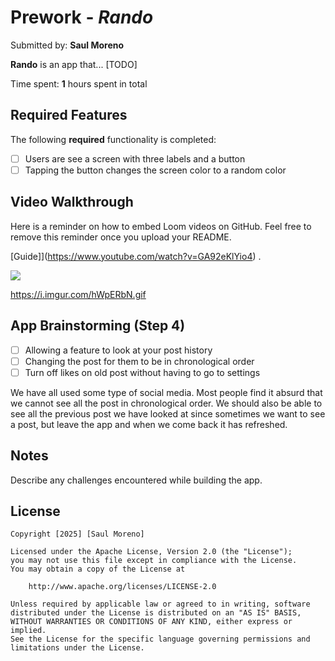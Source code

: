 # Prework - *Rando*

Submitted by: **Saul Moreno**

**Rando** is an app that... [TODO] 

Time spent: **1** hours spent in total

## Required Features

The following **required** functionality is completed:

- [ ] Users are see a screen with three labels and a button
- [ ] Tapping the button changes the screen color to a random color
 
## Video Walkthrough

Here is a reminder on how to embed Loom videos on GitHub. Feel free to remove this reminder once you upload your README. 

[Guide]](https://www.youtube.com/watch?v=GA92eKlYio4) .

<div>
    <a href="https://www.loom.com/share/bd61e06c3c4b42848a8c0036641f48d1">
    </a>
    <a href="https://www.loom.com/share/bd61e06c3c4b42848a8c0036641f48d1">
      <img style="max-width:300px;" src="https://cdn.loom.com/sessions/thumbnails/bd61e06c3c4b42848a8c0036641f48d1-42f1fb179ae24722-full-play.gif">
    </a>
  </div>

https://i.imgur.com/hWpERbN.gif

## App Brainstorming (Step 4)

- [ ] Allowing a feature to look at your post history
- [ ] Changing the post for them to be in chronological order
- [ ] Turn off likes on old post without having to go to settings

We have all used some type of social media. Most people find it absurd that we 
cannot see all the post in chronological order. We should also be able to see all 
the previous post we have looked at since sometimes we want to see a post, but 
leave the app and when we come back it has refreshed. 

## Notes

Describe any challenges encountered while building the app.

## License

    Copyright [2025] [Saul Moreno]

    Licensed under the Apache License, Version 2.0 (the "License");
    you may not use this file except in compliance with the License.
    You may obtain a copy of the License at

        http://www.apache.org/licenses/LICENSE-2.0

    Unless required by applicable law or agreed to in writing, software
    distributed under the License is distributed on an "AS IS" BASIS,
    WITHOUT WARRANTIES OR CONDITIONS OF ANY KIND, either express or implied.
    See the License for the specific language governing permissions and
    limitations under the License.
